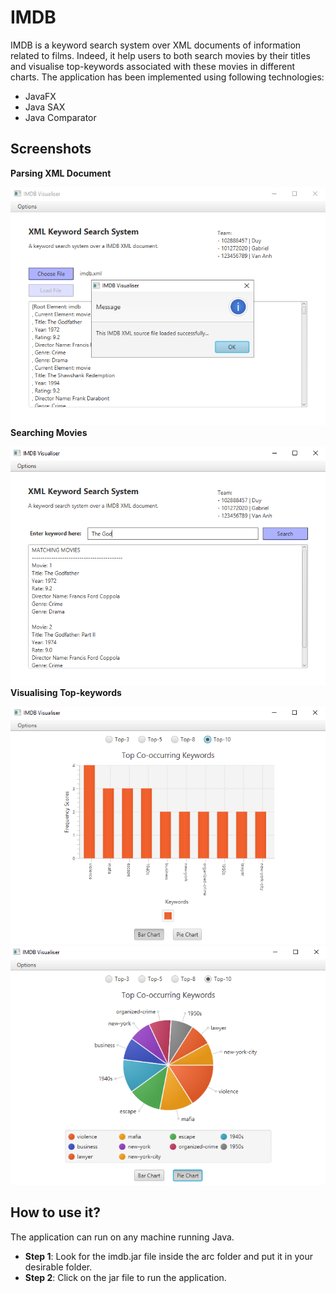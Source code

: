 # IMDB
IMDB is a keyword search system over XML documents of information related to films. Indeed, it help users to both search movies by their titles and visualise top-keywords associated with these movies in different charts. The application has been implemented using following technologies:
- JavaFX
- Java SAX
- Java Comparator

## Screenshots
**Parsing XML Document**

![](images/parse.png)
**Searching Movies**

![](images/search.png)
**Visualising Top-keywords**

![](images/bar.png)![](images/pie.png)

## How to use it?
The application can run on any machine running Java.
- **Step 1**: Look for the imdb.jar file inside the arc folder and put it in your desirable folder.
- **Step 2**: Click on the jar file to run the application.
